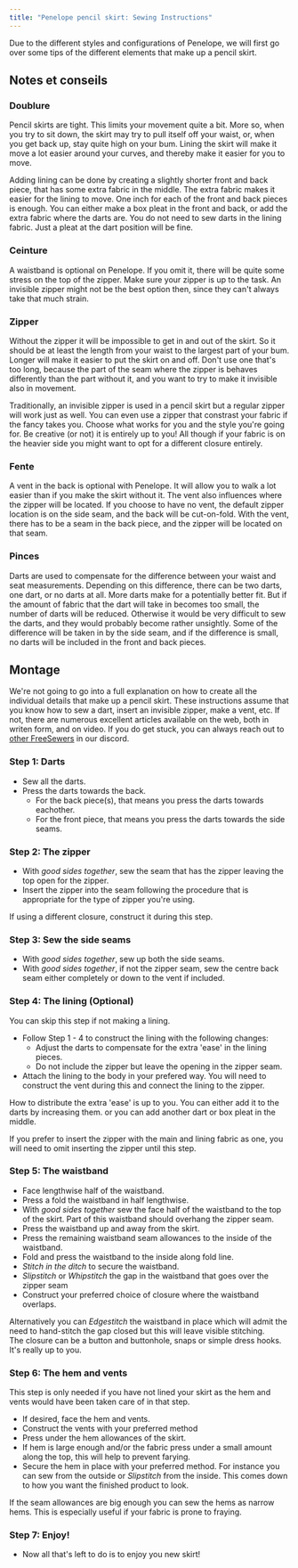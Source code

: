```yaml
---
title: "Penelope pencil skirt: Sewing Instructions"
---
```


<Note>

Due to the different styles and configurations of Penelope, we will first go over some tips of the different elements that make up a pencil skirt.

</Note>

## Notes et conseils

### Doublure

Pencil skirts are tight. This limits your movement quite a bit. More so, when you try to sit down, the skirt may try to pull itself off your waist, or, when you get back up, stay quite high on your bum. Lining the skirt will make it move a lot easier around your curves, and thereby make it easier for you to move.

Adding lining can be done by creating a slightly shorter front and back piece, that has some extra fabric in the middle. The extra fabric makes it easier for the lining to move. One inch for each of the front and back pieces is enough. You can either make a box pleat in the front and back, or add the extra fabric where the darts are. You do not need to sew darts in the lining fabric. Just a pleat at the dart position will be fine.

### Ceinture

A waistband is optional on Penelope. If you omit it, there will be quite some stress on the top of the zipper. Make sure your zipper is up to the task. An invisible zipper might not be the best option then, since they can't always take that much strain.

### Zipper

Without the zipper it will be impossible to get in and out of the skirt. So it should be at least the length from your waist to the largest part of your bum. Longer will make it easier to put the skirt on and off. Don't use one that's too long, because the part of the seam where the zipper is behaves differently than the part without it, and you want to try to make it invisible also in movement.

Traditionally, an invisible zipper is used in a pencil skirt but a regular zipper will work just as well. You can even use a zipper that constrast your fabric if the fancy takes you. Choose what works for you and the style you're going for. Be creative (or not) it is entirely up to you! All though if your fabric is on the heavier side you might want to opt for a different closure entirely.

### Fente

A vent in the back is optional with Penelope. It will allow you to walk a lot easier than if you make the skirt without it. The vent also influences where the zipper will be located. If you choose to have no vent, the default zipper location is on the side seam, and the back will be cut-on-fold. With the vent, there has to be a seam in the back piece, and the zipper will be located on that seam.

### Pinces

Darts are used to compensate for the difference between your waist and seat measurements. Depending on this difference, there can be two darts, one dart, or no darts at all. More darts make for a potentially better fit. But if the amount of fabric that the dart will take in becomes too small, the number of darts will be reduced. Otherwise it would be very difficult to sew the darts, and they would probably become rather unsightly. Some of the difference will be taken in by the side seam, and if the difference is small, no darts will be included in the front and back pieces.

## Montage

<Warning>

We're not going to go into a full explanation on how to create all the individual details
that make up a pencil skirt. These instructions assume that you know how to sew a dart, insert an invisible
zipper, make a vent, etc. If not, there are numerous excellent articles available on the
web, both in writen form, and on video. If you do get stuck, you can always reach out to
[other FreeSewers](https://discord.freesewing.org/) in our discord.

</Warning>

### Step 1: Darts

- Sew all the darts.
- Press the darts towards the back.
  - For the back piece(s), that means you press the darts towards eachother.
  - For the front piece, that means you press the darts towards the side seams.

### Step 2: The zipper

- With _good sides together_, sew the seam that has the zipper leaving the top open for the zipper.
- Insert the zipper into the seam following the procedure that is appropriate for the type of zipper you're using.

<Note>

If using a different closure, construct it during this step.

</Note>

### Step 3: Sew the side seams

- With _good sides together_, sew up both the side seams.
- With _good sides together_, if not the zipper seam, sew the centre back seam either completely or down to the vent if included.

### Step 4: The lining (Optional)

You can skip this step if not making a lining.

- Follow Step 1 - 4 to construct the lining with the following changes:
  - Adjust the darts to compensate for the extra 'ease' in the lining pieces.
  - Do not include the zipper but leave the opening in the zipper seam.
- Attach the lining to the body in your prefered way. You will need to construct the vent during this and connect the lining to the zipper.

<Note>

How to distribute the extra 'ease' is up to you. You can either add it to the darts by increasing them. or you can add another dart or box pleat in the middle.

</Note>

<Warning>

If you prefer to insert the zipper with the main and lining fabric as one, you will need to omit inserting the zipper until this step.

</Warning>

### Step 5: The waistband

- Face lengthwise half of the waistband.
- Press a fold the waistband in half lengthwise.
- With _good sides together_ sew the face half of the waistband to the top of the skirt. Part of this waistband should overhang the zipper seam.
- Press the waistband up and away from the skirt.
- Press the remaining waistband seam allowances to the inside of the waistband.
- Fold and press the waistband to the inside along fold line.
- _Stitch in the ditch_ to secure the waistband.
- _Slipstitch_ or _Whipstitch_ the gap in the waistband that goes over the zipper seam
- Construct your preferred choice of closure where the waistband overlaps.

<Note>

Alternatively you can _Edgestitch_ the waistband in place which will admit the need to hand-stitch the gap closed but this will leave visible stitching.\
The closure can be a button and buttonhole, snaps or simple dress hooks. It's really up to you.

</Note>

### Step 6: The hem and vents

This step is only needed if you have not lined your skirt as the hem and vents would have been taken care of in that step.

- If desired, face the hem and vents.
- Construct the vents with your preferred method
- Press under the hem allowances of the skirt.
- If hem is large enough and/or the fabric press under a small amount along the top, this will help to prevent farying.
- Secure the hem in place with your preferred method. For instance you can sew from the outside or _Slipstitch_ from the inside. This comes down to how you want the finished product to look.

<Tip>

If the seam allowances are big enough you can sew the hems as narrow hems. This is especially useful if your fabric is prone to fraying.

</Tip>

### Step 7: Enjoy!

- Now all that's left to do is to enjoy you new skirt!
